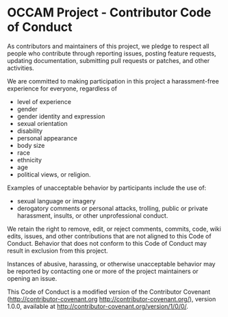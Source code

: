 # OCCAM Project - Contributor Code of Conduct

As contributors and maintainers of this project, we pledge to respect all people who contribute through reporting issues, posting feature requests, updating documentation, submitting pull requests or patches, and other activities.

We are committed to making participation in this project a harassment-free experience for everyone, regardless of 
* level of experience 
* gender 
* gender identity and expression
* sexual orientation 
* disability
* personal appearance 
* body size 
* race 
* ethnicity
* age 
* political views, or religion.

Examples of unacceptable behavior by participants include the use of:
* sexual language or imagery
* derogatory comments or personal attacks, trolling, public or private harassment, insults, or other unprofessional conduct.

We retain the right to remove, edit, or reject comments, commits, code, wiki edits, issues, and other contributions that are not aligned to this Code of Conduct. Behavior that does not conform to this Code of Conduct may result in exclusion from this project.

Instances of abusive, harassing, or otherwise unacceptable behavior may be reported by contacting one or more of the project maintainers or opening an issue.

This Code of Conduct is a modified version of the Contributor Covenant (http://contributor-covenant.org <http://contributor-covenant.org/>), version 1.0.0, available at http://contributor-covenant.org/version/1/0/0/.
